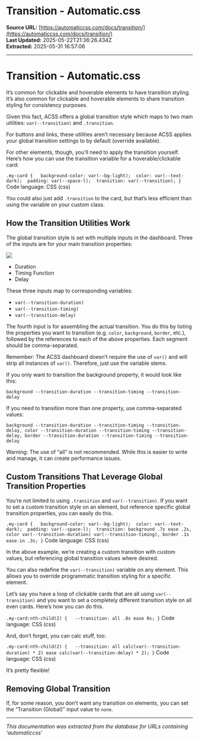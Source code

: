 # Transition - Automatic.css

**Source URL:** [https://automaticcss.com/docs/transition/](https://automaticcss.com/docs/transition/)  
**Last Updated:** 2025-05-22T21:36:26.434Z  
**Extracted:** 2025-05-31 16:57:06

---

# Transition - Automatic.css

It’s common for clickable and hoverable elements to have transition styling. It’s also common for clickable and hoverable elements to share transition styling for consistency purposes.

Given this fact, ACSS offers a global transition style which maps to two main utilities: `var(--transition)` and `.transition`.

For buttons and links, these utilities aren’t necessary because ACSS applies your global transition settings to by default (override available).

For other elements, though, you’ll need to apply the transition yourself. Here’s how you can use the transition variable for a hoverable/clickable card:

`.my-card {   background-color: var(--bg-light);  color: var(--text-dark);  padding: var(--space-l);  transition: var(--transition); }`
Code language: CSS (css)

You could also just add `.transition` to the card, but that’s less efficient than using the variable on your custom class.

## How the Transition Utilities Work

The global transition style is set with multiple inputs in the dashboard. Three of the inputs are for your main transition properties:

![](https://automaticcss.com/wp-content/uploads/CleanShot-2024-04-02-at-20.58.22@2x-1024x919.png)

*   Duration
*   Timing Function
*   Delay

These three inputs map to corresponding variables:

*   `var(--transition-duration)`
*   `var(--transition-timing)`
*   `var(--transition-delay)`

The fourth input is for assembling the actual transition. You do this by listing the properties you want to transition (e.g. `color`, `background`, `border`, etc.), followed by the references to each of the above properties. Each segment should be comma-separated.

Remember: The ACSS dashboard doesn’t require the use of `var()` and will strip all instances of `var()`. Therefore, just use the variable stems.

If you only want to transition the background property, it would look like this:

`background --transition-duration --transition-timing --transition-delay`

If you need to transition more than one property, use comma-separated values:

`background --transition-duration --transition-timing --transition-delay, color --transition-duration --transition-timing --transition-delay, border --transition-duration --transition-timing --transition-delay`

Warning: The use of “all” is not recommended. While this is easier to write and manage, it can create performance issues.

## Custom Transitions That Leverage Global Transition Properties

You’re not limited to using `.transition` and `var(--transition)`. If you want to set a custom transition style on an element, but reference specific global transition properties, you can easily do this.

`.my-card {   background-color: var(--bg-light);  color: var(--text-dark);  padding: var(--space-l);  transition: background .7s ease .2s, color var(--transition-duration) var(--transition-timing), border .1s ease-in .3s; }`
Code language: CSS (css)

In the above example, we’re creating a custom transition with custom values, but referencing global transition values where desired.

You can also redefine the `var(--transition)` variable on any element. This allows you to override programmatic transition styling for a specific element.

Let’s say you have a loop of clickable cards that are all using `var(--transition)` and you want to set a completely different transition style on all even cards. Here’s how you can do this.

`.my-card:nth-child(2) {   --transition: all .8s ease 0s; }`
Code language: CSS (css)

And, don’t forget, you can calc stuff, too:

`.my-card:nth-child(2) {   --transition: all calc(var(--transition-duration) * 2) ease calc(var(--transition-delay) * 2); }`
Code language: CSS (css)

It’s pretty flexible!

## Removing Global Transition

If, for some reason, you don’t want any transition on elements, you can set the “Transition (Global)” input value to `none`.

---

*This documentation was extracted from the database for URLs containing 'automaticcss'*
